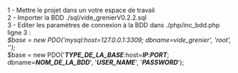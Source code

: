 1 - Mettre le projet dans un votre espace de travail</br>
2 - Importer la BDD ./sql/vide_grenierV0.2.2.sql</br>
3 - Editer les paramètres de connexion à la BDD dans ./php/inc_bdd.php ligne 3 :</br>
                <i>$base = new PDO('mysql:host=127.0.0.1:3309; dbname=vide_grenier', 'root', '');</i></br>
                $base = new PDO('<strong><i>TYPE_DE_LA_BASE</i></strong>:host=<strong><i>IP</i></strong>:<strong><i>PORT</i></strong>; dbname=<strong><i>NOM_DE_LA_BDD</i></strong>', '<strong><i>USER_NAME</i></strong>', '<strong><i>PASSWORD</i></strong>');</br>
